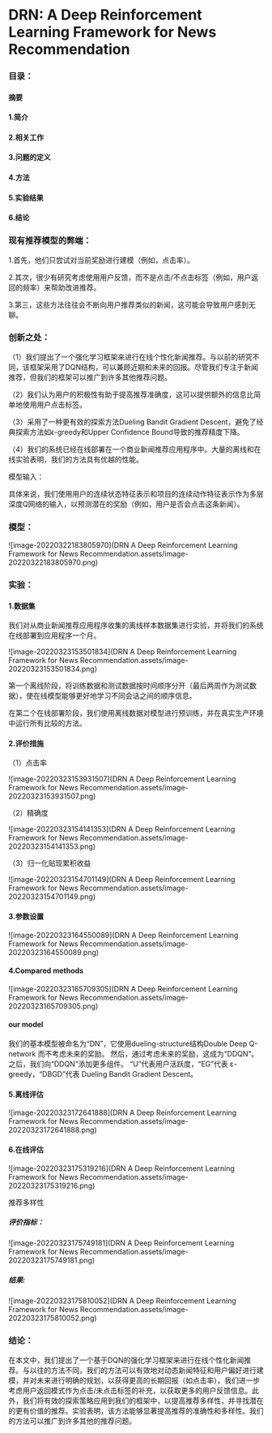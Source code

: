 # DRN: A Deep Reinforcement Learning Framework for News Recommendation

### 目录：

#### 摘要

#### 1.简介

#### 2.相关工作

#### 3.问题的定义

#### 4.方法

#### 5.实验结果

#### 6.结论

### 现有推荐模型的弊端：

1.首先，他们只尝试对当前奖励进行建模（例如，点击率）。

2.其次，很少有研究考虑使用用户反馈，而不是点击/不点击标签（例如，用户返回的频率）来帮助改进推荐。

3.第三，这些方法往往会不断向用户推荐类似的新闻，这可能会导致用户感到无聊。

### 创新之处：

（1）我们提出了一个强化学习框架来进行在线个性化新闻推荐。与以前的研究不同，该框架采用了DQN结构，可以兼顾近期和未来的回报。尽管我们专注于新闻推荐，但我们的框架可以推广到许多其他推荐问题。

（2）我们认为用户的积极性有助于提高推荐准确度，这可以提供额外的信息比简单地使用用户点击标签。

（3）采用了一种更有效的探索方法Dueling Bandit Gradient Descent，避免了经典探索方法如ϵ-greedy和Upper Confidence Bound导致的推荐精度下降。

（4）我们的系统已经在线部署在一个商业新闻推荐应用程序中。大量的离线和在线实验表明，我们的方法具有优越的性能。



模型输入：

具体来说，我们使用用户的连续状态特征表示和项目的连续动作特征表示作为多层深度Q网络的输入，以预测潜在的奖励（例如，用户是否会点击这条新闻）。

### 模型：

![image-20220322183805970](DRN A Deep Reinforcement Learning Framework for News Recommendation.assets/image-20220322183805970.png)

### 实验：

#### 1.数据集

我们对从商业新闻推荐应用程序收集的离线样本数据集进行实验，并将我们的系统在线部署到应用程序一个月。

![image-20220323153501834](DRN A Deep Reinforcement Learning Framework for News Recommendation.assets/image-20220323153501834.png)

第一个离线阶段，将训练数据和测试数据按时间顺序分开（最后两周作为测试数据），使在线模型能够更好地学习不同会话之间的顺序信息。

在第二个在线部署阶段，我们使用离线数据对模型进行预训练，并在真实生产环境中运行所有比较的方法。

#### 2.评价措施

（1）点击率

![image-20220323153931507](DRN A Deep Reinforcement Learning Framework for News Recommendation.assets/image-20220323153931507.png)

（2）精确度

![image-20220323154141353](DRN A Deep Reinforcement Learning Framework for News Recommendation.assets/image-20220323154141353.png)

（3）归一化贴现累积收益

![image-20220323154701149](DRN A Deep Reinforcement Learning Framework for News Recommendation.assets/image-20220323154701149.png)

#### 3.参数设置

![image-20220323164550089](DRN A Deep Reinforcement Learning Framework for News Recommendation.assets/image-20220323164550089.png)

#### 4.Compared methods

![image-20220323165709305](DRN A Deep Reinforcement Learning Framework for News Recommendation.assets/image-20220323165709305.png)

#### our model

我们的基本模型被命名为“DN”，它使用dueling-structure结构Double Deep Q-network 而不考虑未来的奖励。 然后，通过考虑未来的奖励，这成为“DDQN”。 之后，我们向“DDQN”添加更多组件。 “U”代表用户活跃度，“EG”代表 ε-greedy，“DBGD”代表 Dueling Bandit Gradient Descent。

#### 5.离线评估

![image-20220323172641888](DRN A Deep Reinforcement Learning Framework for News Recommendation.assets/image-20220323172641888.png)

#### 6.在线评估

![image-20220323175319216](DRN A Deep Reinforcement Learning Framework for News Recommendation.assets/image-20220323175319216.png)

推荐多样性

##### 评价指标：

![image-20220323175749181](DRN A Deep Reinforcement Learning Framework for News Recommendation.assets/image-20220323175749181.png)

##### 结果:

![image-20220323175810052](DRN A Deep Reinforcement Learning Framework for News Recommendation.assets/image-20220323175810052.png)

### 结论：

在本文中，我们提出了一个基于DQN的强化学习框架来进行在线个性化新闻推荐。与以往的方法不同，我们的方法可以有效地对动态新闻特征和用户偏好进行建模，并对未来进行明确的规划，以获得更高的长期回报（如点击率）。我们进一步考虑用户返回模式作为点击/未点击标签的补充，以获取更多的用户反馈信息。此外，我们将有效的探索策略应用到我们的框架中，以提高推荐多样性，并寻找潜在的更有价值的推荐。实验表明，该方法能够显著提高推荐的准确性和多样性。我们的方法可以推广到许多其他的推荐问题。

